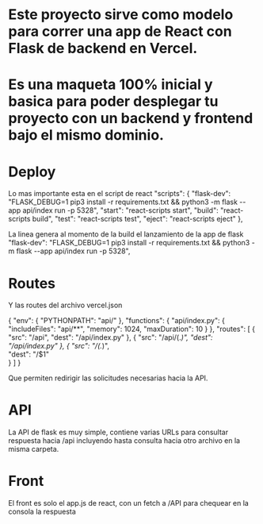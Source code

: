 # Este proyecto sirve como modelo para correr una app de React con Flask de backend en Vercel.
# Es una maqueta 100% inicial y basica para poder desplegar tu proyecto con un backend y frontend bajo el mismo dominio.

# Deploy
Lo mas importante esta en el script de react
"scripts": {
"flask-dev": "FLASK_DEBUG=1 pip3 install -r requirements.txt && python3 -m flask --app api/index run -p 5328",
"start": "react-scripts start",
"build": "react-scripts build",
"test": "react-scripts test",
"eject": "react-scripts eject"
},

La linea genera al momento de la build el lanzamiento de la app de flask
"flask-dev": "FLASK_DEBUG=1 pip3 install -r requirements.txt && python3 -m flask --app api/index run -p 5328",

# Routes

Y las routes del archivo vercel.json 

{
"env": {
"PYTHONPATH": "api/"
},
"functions": {
"api/index.py": {
"includeFiles": "api/**",
"memory": 1024,
"maxDuration": 10
}
},
"routes": [
{
"src": "/api",
"dest": "/api/index.py"
},
{
"src": "/api/(.*)",
"dest": "/api/index.py"
},
{
"src": "/(.*)",  
"dest": "/$1"   
}
]
}

Que permiten redirigir las solicitudes necesarias hacia la API.

# API

La API de flask es muy simple, contiene varias URLs para consultar respuesta hacia /api incluyendo hasta consulta hacia otro archivo en la misma carpeta.

# Front

El front es solo el app.js de react, con un fetch a /API para chequear en la consola la respuesta


